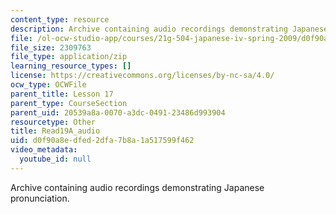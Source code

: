 ```yaml
---
content_type: resource
description: Archive containing audio recordings demonstrating Japanese pronunciation.
file: /ol-ocw-studio-app/courses/21g-504-japanese-iv-spring-2009/d0f90a8edfed2dfa7b8a1a517599f462_Read19A_audio.zip
file_size: 2309763
file_type: application/zip
learning_resource_types: []
license: https://creativecommons.org/licenses/by-nc-sa/4.0/
ocw_type: OCWFile
parent_title: Lesson 17
parent_type: CourseSection
parent_uid: 20539a8a-0070-a3dc-0491-23486d993904
resourcetype: Other
title: Read19A_audio
uid: d0f90a8e-dfed-2dfa-7b8a-1a517599f462
video_metadata:
  youtube_id: null
---
```

Archive containing audio recordings demonstrating Japanese pronunciation.